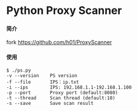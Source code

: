 Python Proxy Scanner
===
#### 简介
fork https://github.com/h01/ProxyScanner

#### 使用
```shell
$ ./ps.py
-v --version    PS version
-f --file       IPS：ip.txt
-i --ips        IPS: 192.168.1.1-192.168.1.100
-p --port       Proxy port (default:8080)
-t --thread     Scan thread (default:10)
-s --save       Save scan result
```
